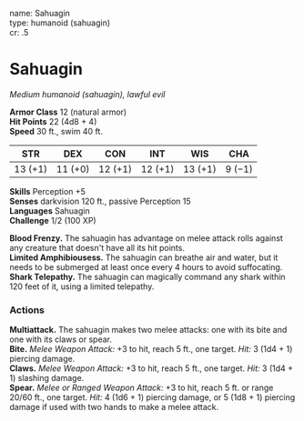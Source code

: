 name: Sahuagin    
type: humanoid (sahuagin)    
cr: .5

# Sahuagin 
_Medium humanoid (sahuagin), lawful evil_

**Armor Class** 12 (natural armor)    
**Hit Points** 22 (4d8 + 4)    
**Speed** 30 ft., swim 40 ft.

| STR     | DEX     | CON     | INT     | WIS     | CHA     |
|---------|---------|---------|---------|---------|---------|
| 13 (+1) | 11 (+0) | 12 (+1) | 12 (+1) | 13 (+1) | 9 (−1)  |

**Skills** Perception +5    
**Senses** darkvision 120 ft., passive Perception 15    
**Languages** Sahuagin    
**Challenge** 1/2 (100 XP)

**Blood Frenzy.** The sahuagin has advantage on melee attack rolls against any creature that doesn't have all its hit points.    
**Limited Amphibiousess.** The sahuagin can breathe air and water, but it needs to be submerged at least once every 4 hours to avoid suffocating.    
**Shark Telepathy.** The sahuagin can magically command any shark within 120 feet of it, using a limited telepathy.

### Actions 
**Multiattack.** The sahuagin makes two melee attacks: one with its bite and one with its claws or spear.    
**Bite.** _Melee Weapon Attack:_ +3 to hit, reach 5 ft., one target. _Hit:_ 3 (1d4 + 1) piercing damage.    
**Claws.** _Melee Weapon Attack:_ +3 to hit, reach 5 ft., one target. _Hit:_ 3 (1d4 + 1) slashing damage.    
**Spear.** _Melee or Ranged Weapon Attack:_ +3 to hit, reach 5 ft. or range 20/60 ft., one target. _Hit:_ 4 (1d6 + 1) piercing damage, or 5 (1d8 + 1) piercing damage if used with two hands to make a melee attack.    